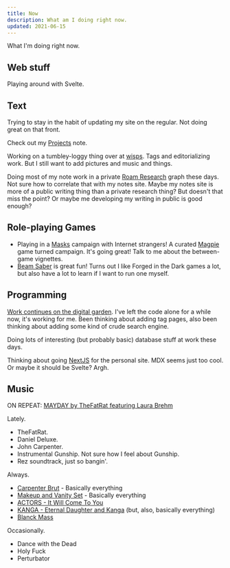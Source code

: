 ```yaml
---
title: Now
description: What am I doing right now.
updated: 2021-06-15
---
```


What I'm doing right now.

## Web stuff

Playing around with Svelte.

## Text

Trying to stay in the habit of updating my site on the regular. Not doing great on that front.

Check out my [Projects][] note.

Working on a tumbley-loggy thing over at [wisps][]. Tags and editorializing work. But I still want
to add pictures and music and things.

Doing most of my note work in a private [Roam Research][roam] graph these days. Not sure how to
correlate that with my notes site. Maybe my notes site is more of a public writing thing than a
private research thing? But doesn't that miss the point? Or maybe me developing my writing in public
is good enough?

## Role-playing Games

* Playing in a [Masks][] campaign with Internet strangers! A curated [Magpie][] game turned campaign. It's going great! Talk to me about the between-game vignettes.
* [Beam Saber][beamsaber] is great fun! Turns out I like Forged in the Dark games a lot, but also
  have a lot to learn if I want to run one myself.

## Programming

[Work continues on the digital garden][drhayesdigitalgarden]. I've left the code alone for a while
now, it's working for me. Been thinking about adding tag pages, also been thinking about adding some
kind of crude search engine.

Doing lots of interesting (but probably basic) database stuff at work these days.

Thinking about going [NextJS][nextjs] for the personal site. MDX seems just too cool. Or maybe it
should be Svelte? Argh.

## Music

ON REPEAT: [MAYDAY by TheFatRat featuring Laura Brehm][mayday]

Lately.

* TheFatRat.
* Daniel Deluxe.
* John Carpenter.
* Instrumental Gunship. Not sure how I feel about Gunship.
* Rez soundtrack, just so bangin'.

Always.

* [Carpenter Brut][carpenterbrut] - Basically everything
* [Makeup and Vanity Set][mavs] - Basically everything
* [ACTORS - It Will Come To You][actors]
* [KANGA - Eternal Daughter and Kanga][kanga] (but, also, basically everything)
* [Blanck Mass][BlanckMass]

Occasionally.

* Dance with the Dead
* Holy Fuck
* Perturbator

[projects]: https://notes.drhayes.io/notes/projects
[Masks]: https://www.magpiegames.com/masks/
[magpie]: https://www.magpiegames.com/
[carpenterbrut]: http://www.carpenterbrut.com/
[mavs]: https://www.makeupandvanityset.com/
[actors]: https://www.actorstheband.com/
[kanga]: https://kanga.bandcamp.com/
[BlanckMass]: https://www.blanckmass.com/
[drhayesdigitalgarden]: https://notes.drhayes.io/
[wisps]: https://wisps.drhayes.io
[mayday]: https://lnk.to/thefatratmayday
[beamsaber]: https://austin-ramsay.itch.io/beamsaber
[roam]: https://roamresearch.com
[nextjs]: https://nextjs.org
